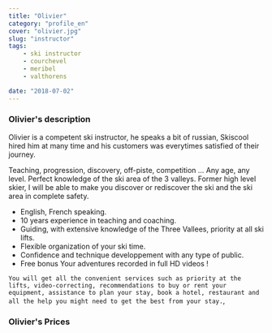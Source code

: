 ```yaml
---
title: "Olivier"
category: "profile_en"
cover: "olivier.jpg"
slug: "instructor"
tags:
    - ski instructor
    - courchevel
    - meribel
    - valthorens

date: "2018-07-02"
---
```


### Olivier's description
Olivier is a competent ski instructor, he speaks a bit of russian, Skiscool hired him at many time and his customers was everytimes satisfied of their journey.

Teaching, progression, discovery, off-piste, competition ... Any age, any level.
Perfect knowledge of the ski area of the 3 valleys.
Former high level skier, I will be able to make you discover or rediscover the ski and the ski area in complete safety.

* English, French speaking.
* 10 years experience in teaching and coaching. 
* Guiding, with extensive knowledge of the Three Vallees, priority at all ski lifts.
* Flexible organization of your ski time.
* Confidence and technique developpement with any type of public.
* Free bonus Your adventures recorded in full HD videos !

`You will get all the convenient services such as priority at the lifts, video-correcting, recommendations to buy or rent your equipment, assistance to plan your stay, book a hotel, restaurant and all the help you might need to get the best from your stay.`,

### Olivier's Prices



